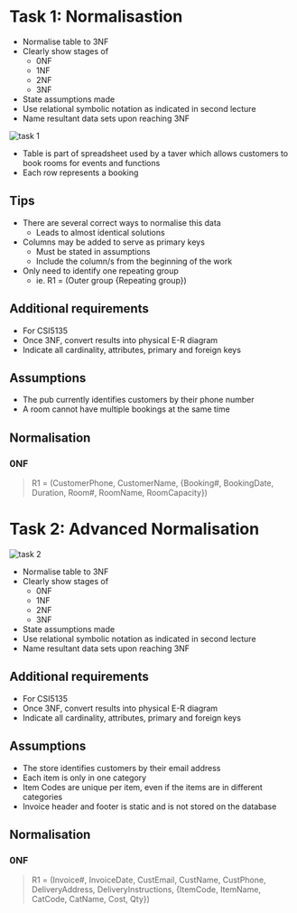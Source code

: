 # Task 1: Normalisastion

- Normalise table to 3NF
- Clearly show stages of
	- 0NF
	- 1NF
	- 2NF
	- 3NF
- State assumptions made
- Use relational symbolic notation as indicated in second lecture
- Name resultant data sets upon reaching 3NF

![task 1](http://snag.gy/2aQXA.jpg)

- Table is part of spreadsheet used by a taver which allows customers to book rooms for events and functions
- Each row represents a booking

## Tips

- There are several correct ways to normalise this data
	- Leads to almost identical solutions
- Columns may be added to serve as primary keys
	- Must be stated in assumptions
	- Include the column/s from the beginning of the work
- Only need to identify one repeating group
	- ie. R1 = (Outer group {Repeating group})

## Additional requirements

- For CSI5135
- Once 3NF, convert results into physical E-R diagram
- Indicate all cardinality, attributes, primary and foreign keys

## Assumptions

- The pub currently identifies customers by their phone number
- A room cannot have multiple bookings at the same time

## Normalisation

### 0NF

>R1 = (CustomerPhone, CustomerName, {Booking#, BookingDate, Duration, Room#, RoomName, RoomCapacity})

# Task 2: Advanced Normalisation

![task 2](http://snag.gy/Sflhq.jpg)

- Normalise table to 3NF
- Clearly show stages of
	- 0NF
	- 1NF
	- 2NF
	- 3NF
- State assumptions made
- Use relational symbolic notation as indicated in second lecture
- Name resultant data sets upon reaching 3NF

## Additional requirements

- For CSI5135
- Once 3NF, convert results into physical E-R diagram
- Indicate all cardinality, attributes, primary and foreign keys

## Assumptions

- The store identifies customers by their email address
- Each item is only in one category
- Item Codes are unique per item, even if the items are in different categories
- Invoice header and footer is static and is not stored on the database

## Normalisation

### 0NF

>R1 = (Invoice#, InvoiceDate, CustEmail, CustName, CustPhone, DeliveryAddress, DeliveryInstructions, {ItemCode, ItemName, CatCode, CatName, Cost, Qty})